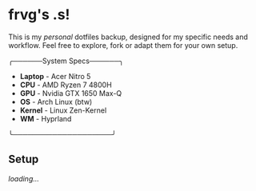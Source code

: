 # frvg's .s!
This is my *personal* dotfiles backup, designed for my specific needs and workflow. Feel free to explore, fork or adapt them for your own setup.

╭──────System Specs──────╮

 - **Laptop**  - Acer Nitro 5
 - **CPU** - AMD Ryzen 7 4800H
 - **GPU** - Nvidia GTX 1650 Max-Q
 - **OS** - Arch Linux (btw)
 - **Kernel** - Linux Zen-Kernel
 - **WM** - Hyprland
 

╰────────────────────╯

## Setup
*loading...*
